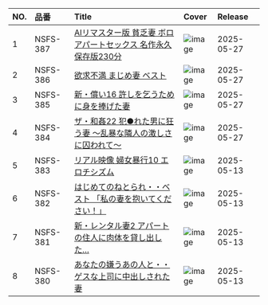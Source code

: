 |NO.|品番|Title|Cover|Release|
|:---|:---|:---|:---|:---|
1|NSFS-387|[AIリマスター版 貧乏妻 ボロアパートセックス 名作永久保存版230分](https://www.avmoive.top/index.php/archives/39231/)|![image](https://www.nagae-style.com/wp/wp-content/uploads/2025/05/NSFS-387.jpg)|2025-05-27
2|NSFS-386|[欲求不満 まじめ妻 ベスト](https://www.avmoive.top/index.php/archives/39230/)|![image](https://www.nagae-style.com/wp/wp-content/uploads/2025/05/NSFS-386.jpg)|2025-05-27
3|NSFS-385|[新・償い16 許しを乞うために身を捧げた妻](https://www.avmoive.top/index.php/archives/50577/)|![image](https://www.nagae-style.com/wp/wp-content/uploads/2025/05/NSFS-385.jpg)|2025-05-27
4|NSFS-384|[ザ・和姦22 犯●れた男に狂う妻 ～乱暴な隣人の激しさに囚われて～](https://www.avmoive.top/index.php/archives/50576/)|![image](https://www.nagae-style.com/wp/wp-content/uploads/2025/05/NSFS-384.jpg)|2025-05-27
5|NSFS-383|[リアル映像 婦女暴行10 エロチシズム](https://www.avmoive.top/index.php/archives/39229/)|![image](https://www.nagae-style.com/wp/wp-content/uploads/2025/05/NSFS-383.jpg)|2025-05-13
6|NSFS-382|[はじめてのねとられ・・ベスト 「私の妻を抱いてください！」](https://www.avmoive.top/index.php/archives/39228/)|![image](https://www.nagae-style.com/wp/wp-content/uploads/2025/05/NSFS-382.jpg)|2025-05-13
7|NSFS-381|[新・レンタル妻2 アパートの住人に肉体を貸し出した…](https://www.avmoive.top/index.php/archives/39225/)|![image](https://www.nagae-style.com/wp/wp-content/uploads/2025/05/NSFS-381.jpg)|2025-05-13
8|NSFS-380|[あなたの嫌うあの人と・・ ゲスな上司に中出しされた妻](https://www.avmoive.top/index.php/archives/39224/)|![image](https://www.nagae-style.com/wp/wp-content/uploads/2025/05/NSFS-380.jpg)|2025-05-13